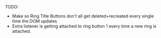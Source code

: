 TODO:

- Make so Ring Title Buttons don't all get deleted+recreated every single time the DOM updates
- Extra listener is getting attached to ring button 1 every time a new ring is attached.